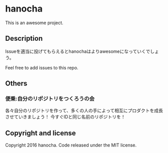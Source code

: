 # hanocha

This is an awesome project.

## Description

Issueを適当に投げてもらえるとhanochaはよりawesomeになっていくでしょう。

Feel free to add issues to this repo.

## Others

### 便乗:自分のリポジトリをつくろうの会

各々自分のリポジトリを作って、多くの人の手によって相互にプロダクトを成長させていきましょう！ 今すぐIDと同じ名前のリポジトリを！


## Copyright and license

Copyright 2016 hanocha. Code released under the MIT license.

